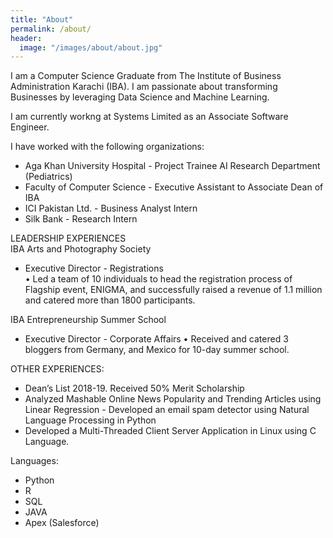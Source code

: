 ```yaml
---
title: "About"
permalink: /about/
header:
  image: "/images/about/about.jpg"
---
```


I am a Computer Science Graduate from The Institute of Business Administration Karachi (IBA). I am passionate about transforming Businesses by leveraging Data Science and Machine Learning. 

I am currently workng at Systems Limited as an Associate Software Engineer. 

I have worked with the following organizations: 

- Aga Khan University Hospital - Project Trainee AI Research Department (Pediatrics)
- Faculty of Computer Science - Executive Assistant to Associate Dean of IBA 
- ICI Pakistan Ltd. - Business Analyst Intern 
- Silk Bank - Research Intern


LEADERSHIP EXPERIENCES  
IBA Arts and Photography Society             
- Executive Director - Registrations  
• Led a team of 10 individuals to head the registration process of Flagship event, ENIGMA, and successfully raised a revenue of 1.1 million and catered more than 1800 participants.

IBA Entrepreneurship Summer School             
- Executive Director - Corporate Affairs 
• Received and catered 3 bloggers from Germany, and Mexico for 10-day summer school.

OTHER EXPERIENCES: 
- Dean’s List 2018-19. Received 50% Merit Scholarship 
- Analyzed Mashable Online News Popularity and Trending Articles using Linear Regression  - Developed an email spam detector using Natural Language Processing in Python  
- Developed a Multi-Threaded Client Server Application in Linux using C Language.  

Languages:
- Python
- R
- SQL
- JAVA
- Apex (Salesforce)


